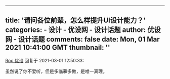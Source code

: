 
---
title: '请问各位前辈，怎么样提升UI设计能力？'
categories: 
    - 设计
    - 优设网 - 设计话题
author: 优设网 - 设计话题
comments: false
date: Mon, 01 Mar 2021 10:41:00 GMT
thumbnail: ''
---

<div>   
<div><a href="https://www.uisdc.com/author/kingtent">Roc 优设</a> 回复于 2021-03-01 12:50:33: <p>虽然说了你不爱听，但是多临摹多做，是唯一真理。</p></div>  
</div>
            
